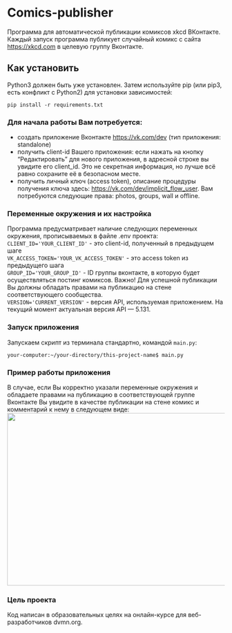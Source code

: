 # Comics-publisher
Программа для автоматической публикации комиксов xkcd ВКонтакте. Каждый запуск программа публикует случайный комикс с сайта https://xkcd.com в целевую группу Вконтакте.

## Как установить

Python3 должен быть уже установлен. Затем используйте pip (или pip3, есть конфликт с Python2) для установки зависимостей:
```
pip install -r requirements.txt
```

### Для начала работы Вам потребуется:
- создать приложение Вконтакте https://vk.com/dev (тип приложения: standalone)
- получить client-id Вашего приложения: если нажать на кнопку “Редактировать” для нового приложения, в адресной строке вы увидите его client_id. Это не секретная информация, но лучше всё равно сохраните её в безопасном месте.
- получить личный ключ (access token), описание процедуры получения ключа здесь: https://vk.com/dev/implicit_flow_user. Вам потребуются следующие права: photos, groups, wall и offline.

### Переменные окружения и их настройка
Программа предусматривает наличие следующих переменных окружения, прописываемых в файле .env проекта:  
`CLIENT_ID='YOUR_CLIENT_ID'` - это client-id, полученный в предыдущем шаге  
`VK_ACCESS_TOKEN='YOUR_VK_ACCESS_TOKEN'` - это access token из предыдущего шага  
`GROUP_ID='YOUR_GROUP_ID'` - ID группы вконтакте, в которую будет осуществляться постинг комиксов. Важно! Для успешной публикации Вы должны обладать правами на публикацию на стене соответствующего сообщества.  
`VERSION='CURRENT_VERSION'` - версия API, используемая приложением. На текущий момент актуальная версия API — 5.131.

### Запуск приложения
Запускаем скрипт из терминала стандартно, командой `main.py`: 

```  
your-computer:~/your-directory/this-project-name$ main.py
```  
### Пример работы приложения
В случае, если Вы корректно указали переменные окружения и обладаете правами на публикацию в соответствующей группе Вконтакте Вы увидите в качестве публикации на стене комикс и комментарий к нему в следующем виде:
<img src="https://i.ibb.co/F6wkjv3/2022-03-11-23-01-19.png" width="850" height="400">


### Цель проекта
Код написан в образовательных целях на онлайн-курсе для веб-разработчиков dvmn.org.
